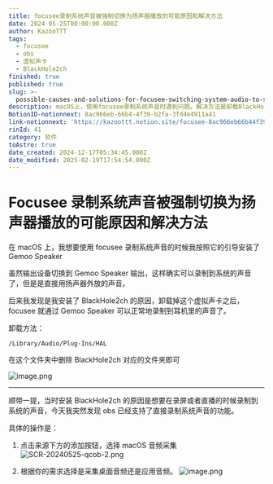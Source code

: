 ```yaml
---
title: focusee录制系统声音被强制切换为扬声器播放的可能原因和解决方法
date: 2024-05-25T00:00:00.000Z
author: KazooTTT
tags:
  - focusee
  - obs
  - 虚拟声卡
  - BlackHole2ch
finished: true
published: true
slug: >-
  possible-causes-and-solutions-for-focusee-switching-system-audio-to-speaker-playback-forcibly
description: macOS上，使用focusee录制系统声音时遇到问题。解决方法是卸载BlackHole2ch，并通过obs选择录制桌面音频或应用音频。
NotionID-notionnext: 8ac966eb-66b4-4f39-b2fa-3fd4e4911a41
link-notionnext: 'https://kazoottt.notion.site/focusee-8ac966eb66b44f39b2fa3fd4e4911a41'
rinId: 41
category: 软件
toAstro: true
date_created: 2024-12-17T05:34:45.000Z
date_modified: 2025-02-19T17:54:54.000Z
---
```


# Focusee 录制系统声音被强制切换为扬声器播放的可能原因和解决方法

在 macOS 上，我想要使用 focusee 录制系统声音的时候我按照它的引导安装了 Gemoo Speaker

虽然输出设备切换到 Gemoo Speaker 输出，这样确实可以录制到系统的声音了，但是是直接用扬声器外放的声音。

后来我发现是我安装了 BlackHole2ch 的原因，卸载掉这个虚拟声卡之后，focusee 就通过 Gemoo Speaker 可以正常地录制到耳机里的声音了。

卸载方法：

`/Library/Audio/Plug-Ins/HAL`

在这个文件夹中删除 BlackHole2ch 对应的文件夹即可

![image.png](<https://pictures.kazoottt.top/2024/05/20240525-26e60249b527dc5dc46c78eb123769bf.png>)

---

顺带一提，当时安装 BlackHole2ch 的原因是想要在录屏或者直播的时候录制到系统的声音，今天我突然发现 obs 已经支持了直接录制系统声音的功能。

具体的操作是：

1. 点击来源下方的添加按钮，选择 macOS 音频采集
![SCR-20240525-qcob-2.png](<https://pictures.kazoottt.top/2024/05/20240525-862b985a72997075bf72d8dd84efa46c.png>)

2. 根据你的需求选择是采集桌面音频还是应用音频。
![image.png](<https://pictures.kazoottt.top/2024/05/20240525-b1ea5d3a03406f26588601ed66067a05.png>)
